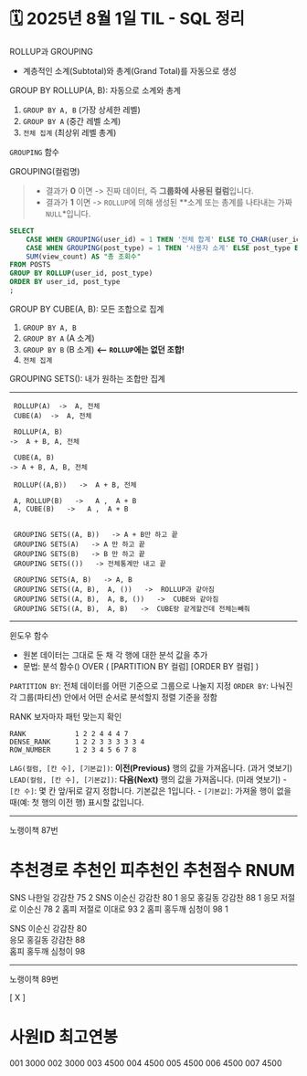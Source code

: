 # 🗓️ 2025년 8월 1일 TIL - SQL 정리


ROLLUP과 GROUPING
- 계층적인 소계(Subtotal)와 총계(Grand Total)를 자동으로 생성


GROUP BY ROLLUP(A, B): 자동으로 소계와 총계
1. `GROUP BY A, B` (가장 상세한 레벨)
2. `GROUP BY A` (중간 레벨 소계)
3. `전체 집계` (최상위 레벨 총계)


`GROUPING` 함수

GROUPING(컬럼명)

> - 결과가 **0** 이면 -> 진짜 데이터, 즉 **그룹화에 사용된 컬럼**입니다.
> - 결과가 **1** 이면 -> `ROLLUP`에 의해 생성된 **소계 또는 총계를 나타내는 가짜 `NULL`*입니다.

```sql
SELECT
    CASE WHEN GROUPING(user_id) = 1 THEN '전체 합계' ELSE TO_CHAR(user_id) END AS "사용자",
    CASE WHEN GROUPING(post_type) = 1 THEN '사용자 소계' ELSE post_type END AS "게시물 종류",
    SUM(view_count) AS "총 조회수"
FROM POSTS
GROUP BY ROLLUP(user_id, post_type)
ORDER BY user_id, post_type
;
```

GROUP BY CUBE(A, B): 모든 조합으로 집계
1. `GROUP BY A, B`
2. `GROUP BY A` (A 소계)
3. `GROUP BY B` (B 소계) **<-- `ROLLUP`에는 없던 조합!**
4. `전체 집계`

GROUPING SETS(): 내가 원하는 조합만 집계

---
     ROLLUP(A)  ->  A, 전체
     CUBE(A)  ->  A, 전체

     ROLLUP(A, B)
    ->  A + B, A, 전체

     CUBE(A, B)
    -> A + B, A, B, 전체

     ROLLUP((A,B))   ->  A + B, 전체
   
     A, ROLLUP(B)   ->   A ,  A + B
     A, CUBE(B)   ->   A ,  A + B


     GROUPING SETS((A, B))   -> A + B만 하고 끝
     GROUPING SETS(A)   -> A 만 하고 끝
     GROUPING SETS(B)   -> B 만 하고 끝
     GROUPING SETS(())   -> 전체통계만 내고 끝

     GROUPING SETS(A, B)   -> A, B
     GROUPING SETS((A, B),  A, ())   ->  ROLLUP과 같아짐
     GROUPING SETS((A, B),  A, B, ())   ->  CUBE와 같아짐
     GROUPING SETS((A, B),  A, B)   ->  CUBE랑 같게할건데 전체는빼줘

---


윈도우 함수
- 원본 데이터는 그대로 둔 채 각 행에 대한 분석 값을 추가
- 문법: 분석 함수() OVER ( [PARTITION BY 컬럼] [ORDER BY 컬럼] )

`PARTITION BY`: 전체 데이터를 어떤 기준으로 그룹으로 나눌지 지정
`ORDER BY`: 나눠진 각 그룹(파티션) 안에서 어떤 순서로 분석할지 정렬 기준을 정함
 

RANK 보자마자 패턴 맞는지 확인

    RANK            1 2 2 4 4 4 7
    DENSE_RANK      1 2 2 3 3 3 3 3 4
    ROW_NUMBER      1 2 3 4 5 6 7 8

`LAG(컬럼, [칸 수], [기본값])`: **이전(Previous)** 행의 값을 가져옵니다. (과거 엿보기)
`LEAD(컬럼, [칸 수], [기본값])`: **다음(Next)** 행의 값을 가져옵니다. (미래 엿보기)
    - `[칸 수]`: 몇 칸 앞/뒤로 갈지 정합니다. 기본값은 1입니다.
    - `[기본값]`: 가져올 행이 없을 때(예: 첫 행의 이전 행) 표시할 값입니다.


---

노랭이책 87번

추천경로   추천인   피추천인   추천점수      RNUM
=================================================
SNS        나한일     강감찬       75         2
SNS        이순신     강감찬       80         1
응모        홍길동     강감찬       88        1
응모        저절로     이순신       78        2
홈피        저절로     이대로       93        2
홈피        홍두깨     심청이       98        1



SNS        이순신     강감찬       80           
응모        홍길동     강감찬       88            
홈피        홍두깨     심청이       98          

---

노랭이책 89번

  [  X  ]
  
  사원ID   최고연봉
====================
   001      3000
   002      3000
   003      4500
   004      4500
   005      4500
   006      4500
   007      4500



